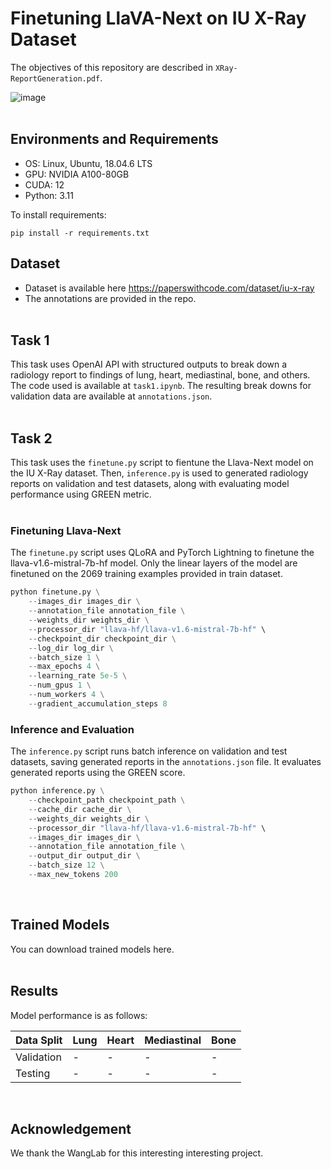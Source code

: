 # Finetuning LlaVA-Next on IU X-Ray Dataset
The objectives of this repository are described in `XRay-ReportGeneration.pdf`. 

![image](https://github.com/user-attachments/assets/58dc03ff-1f63-4a8a-9866-d534e1ff130c)
<br><br>

## Environments and Requirements
- OS: Linux, Ubuntu, 18.04.6 LTS
- GPU: NVIDIA A100-80GB
- CUDA: 12
- Python: 3.11

To install requirements:

```setup
pip install -r requirements.txt
```

## Dataset

- Dataset is available here https://paperswithcode.com/dataset/iu-x-ray
- The annotations are provided in the repo.
<br><br>


## Task 1

This task uses OpenAI API with structured outputs to break down a radiology report to findings of lung, heart, mediastinal, bone, and others.
The code used is available at `task1.ipynb`. The resulting break downs for validation data are available at `annotations.json`.
<br><br>


## Task 2

This task uses the `finetune.py` script to fientune the Llava-Next model on the IU X-Ray dataset.
Then, `inference.py` is used to generated radiology reports on validation and test datasets, along with evaluating model performance using GREEN metric.
<br><br>


### Finetuning Llava-Next

The `finetune.py` script uses QLoRA and PyTorch Lightning to finetune the llava-v1.6-mistral-7b-hf model.
Only the linear layers of the model are finetuned on the 2069 training examples provided in train dataset.

```python
python finetune.py \
    --images_dir images_dir \
    --annotation_file annotation_file \
    --weights_dir weights_dir \
    --processor_dir "llava-hf/llava-v1.6-mistral-7b-hf" \
    --checkpoint_dir checkpoint_dir \
    --log_dir log_dir \
    --batch_size 1 \
    --max_epochs 4 \
    --learning_rate 5e-5 \
    --num_gpus 1 \
    --num_workers 4 \
    --gradient_accumulation_steps 8
```

### Inference and Evaluation

The `inference.py` script runs batch inference on validation and test datasets, saving generated reports in the `annotations.json` file.
It evaluates generated reports using the GREEN score.

```python
python inference.py \
    --checkpoint_path checkpoint_path \
    --cache_dir cache_dir \
    --weights_dir weights_dir \
    --processor_dir "llava-hf/llava-v1.6-mistral-7b-hf" \
    --images_dir images_dir \
    --annotation_file annotation_file \
    --output_dir output_dir \
    --batch_size 12 \
    --max_new_tokens 200
```
<br>

## Trained Models
You can download trained models here.
<br><br>

## Results

Model performance is as follows:

| Data Split | Lung | Heart | Mediastinal | Bone |
|------------|------|-------|-------------|------|
| Validation | -    | -     | -           | -    |
| Testing    | -    | -     | -           | -    |
<br>

## Acknowledgement
We thank the WangLab for this interesting interesting project.
